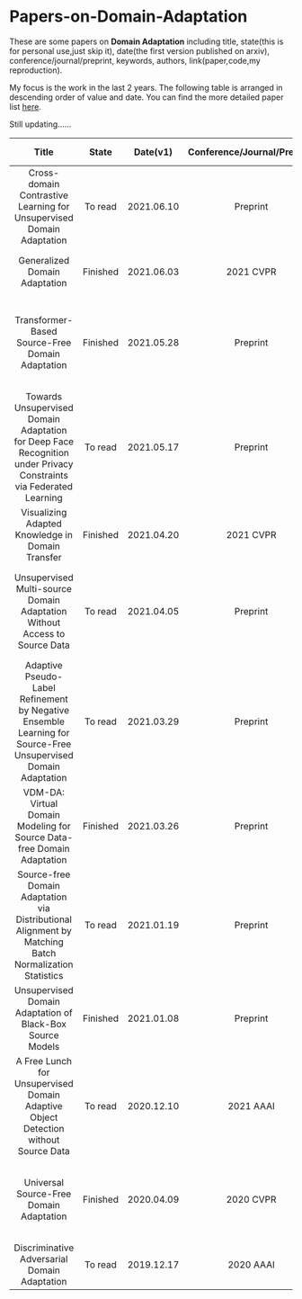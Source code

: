 # Papers-on-Domain-Adaptation
These are some papers on **Domain Adaptation** including title, state(this is for personal use,just skip it), date(the first version published on arxiv), conference/journal/preprint, keywords, authors, link(paper,code,my reproduction). 

My focus is the work in the last 2 years. The following table is arranged in descending order of value and date. You can find the more detailed paper list [here](https://www.aminer.cn/topic/60097fc592c7f9be2100b64c?f=zh). 

Still updating......

| Title | State | Date(v1) | Conference/Journal/Preprint | Keywords | Authors | Link(Paper,Code,My Reproduction) |
| :--------: | :----: | :----: | :----: | :----: | :----: | :----: |
|Cross-domain Contrastive Learning for Unsupervised Domain Adaptation|To read|2021.06.10 |Preprint|Contrastive self-supervised learning, CDCL, Clustering-based, SFUDA|Rui Wang, Zuxuan Wu, Zejia Weng, Jingjing Chen, Guo-Jun Qi, Yu-Gang Jiang|[paper](https://arxiv.org/abs/2106.05528)|
|Generalized Domain Adaptation|Finished| 2021.06.03 |2021 CVPR|General representation, New setting, Self-supervised class-destructive learning|Yu Mitsuzumi, Go Irie, Daiki Ikami, Takashi Shibata|[paper](https://arxiv.org/abs/2106.01656)|
|Transformer-Based Source-Free Domain Adaptation|Finished| 2021.05.28 |Preprint|SFUDA, Transformer, Close-set, Open-set, Partial-set|Guanglei Yang, Hao Tang, Zhun Zhong, Mingli Ding, Ling Shao, Nicu Sebe, Elisa Ricci|[paper](https://arxiv.org/abs/2105.14138),[code](https://github.com/ygjwd12345/TransDA)|
|Towards Unsupervised Domain Adaptation for Deep Face Recognition under Privacy Constraints via Federated Learning|To read| 2021.05.17 |Preprint|SFUDA, Federated learning, Face recognition|Weiming Zhuang, Xin Gan, Yonggang Wen, Xuesen Zhang, Shuai Zhang, Shuai Yi|[paper](https://arxiv.org/abs/2105.07606)|
|Visualizing Adapted Knowledge in Domain Transfer|Finished| 2021.04.20 |2021 CVPR|UDA,SFIT,Close-Set|Yunzhong Hou, Liang Zheng|[paper](https://arxiv.org/abs/2104.10602),[code](https://github.com/hou-yz/DA_visualization) |
|Unsupervised Multi-source Domain Adaptation Without Access to Source Data|To read| 2021.04.05 |Preprint|SFUDA, Multi-source, Information maximation, Pseudo label|Sk Miraj Ahmed, Dripta S. Raychaudhuri, Sujoy Paul, Samet Oymak, Amit K. Roy-Chowdhury|[paper](https://arxiv.org/abs/2104.01845)|
|Adaptive Pseudo-Label Refinement by Negative Ensemble Learning for Source-Free Unsupervised Domain Adaptation |To read| 2021.03.29 |Preprint|SFUDA, Adaptive pseudo label refinement, Negative ensemble learning|Waqar Ahmed, Pietro Morerio, Vittorio Murino|[paper](https://arxiv.org/abs/2103.15973)|
|VDM-DA: Virtual Domain Modeling for Source Data-free Domain Adaptation|Finished| 2021.03.26 |Preprint|SFUDA, Virtual domain modeling|Jiayi Tian, Jing Zhang, Wen Li, Dong Xu|[paper](https://arxiv.org/abs/2103.14357)|
|Source-free Domain Adaptation via Distributional Alignment by Matching Batch Normalization Statistics|To read| 2021.01.19 |Preprint|SFUDA, Batch normalization|Masato Ishii,  Masashi Sugiyama|[paper](https://arxiv.org/abs/2101.10842)|
|Unsupervised Domain Adaptation of Black-Box Source Models|Finished| 2021.01.08 | Preprint | SFUDA,White-Box UDA(WBUDA),Black-Box UDA(B2UDA),Close-Set|Haojian Zhang,Yabin Zhang,Kui jia,Lei Zhang|[paper](https://arxiv.org/abs/2012.05400)|
|A Free Lunch for Unsupervised Domain Adaptive Object Detection without Source Data| To read |2020.12.10 | 2021 AAAI |SFUDA, Self-entropy-based, Object dectection|Xianfeng Li, Weijie Chen, Di Xie, Shicai Yang, Peng Yuan, Shiliang Pu, Yueting Zhuang|[paper](https://arxiv.org/abs/2012.05400)|
|Universal Source-Free Domain Adaptation|Finished| 2020.04.09 |2020 CVPR|Universal,SFUDA,Source Similarity Metric(SSM)|Jogendra Nath Kundu,Naveen Venkat,Rahul M V,R.Venkatesh Babu|[paper](https://arxiv.org/abs/2004.04393),[code](https://sites.google.com/view/usfda-cvpr2020)|
|Discriminative Adversarial Domain Adaptation|To read| 2019.12.17 |2020 AAAI|UDA,DADA,Close-Set,Partial-Set,Open-Set|Hui Tang,Kui Jia|[paper](https://arxiv.org/abs/1911.12036),[code](https://github.com/huitangtang/DADA-AAAI2020) |

